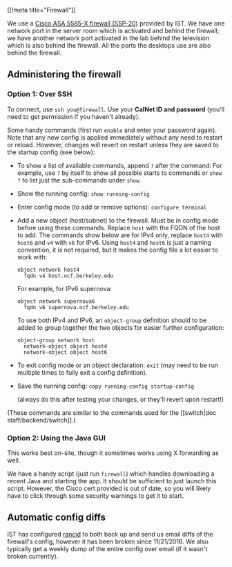 [[!meta title="Firewall"]]

We use a [Cisco ASA 5585-X firewall (SSP-20)][asa-5585] provided by IST. We
have one network port in the server room which is activated and behind the
firewall; we have another network port activated in the lab behind the
television which is also behind the firewall. All the ports the desktops use
are also behind the firewall.

[asa-5585]: http://www.cisco.com/c/en/us/products/collateral/security/asa-5500-series-next-generation-firewalls/product_bulletin_c25-614415.html

## Administering the firewall

### Option 1: Over SSH

To connect, use `ssh you@firewall`. Use your **CalNet ID and password** (you'll
need to get permission if you haven't already).

Some handy commands (first run `enable` and enter your password again). Note
that any new config is applied immediately without any need to restart or
reload. However, changes will revert on restart unless they are saved to the
startup config (see below):

* To show a list of available commands, append `?` after the command: For
  example, use `?` by itself to show all possible starts to commands or `show
  ?` to list just the sub-commands under `show`.

* Show the running config: `show running-config`

* Enter config mode (to add or remove options): `configure terminal`

* Add a new object (host/subnet) to the firewall. Must be in config mode before
  using these commands. Replace `host` with the FQDN of the host to add. The
  commands show below are for IPv4 only, replace `host4` with `host6` and `v4`
  with `v6` for IPv6. Using `host4` and `host6` is just a naming convention, it
  is not required, but it makes the config file a lot easier to work with:

      object network host4
        fqdn v4 host.ocf.berkeley.edu

  For example, for IPv6 supernova:

      object network supernova6
        fqdn v6 supernova.ocf.berkeley.edu

  To use both IPv4 and IPv6, an `object-group` definition should to be added to
  group together the two objects for easier further configuration:

      object-group network host
        network-object object host4
        network-object object host6

* To exit config mode or an object declaration: `exit` (may need to be run
  multiple times to fully exit a config definition).

* Save the running config: `copy running-config startup-config`

  (always do this after testing your changes, or they'll revert upon restart!)

(These commands are similar to the commands used for the [[switch|doc
staff/backend/switch]].)


### Option 2: Using the Java GUI

This works best on-site, though it sometimes works using X forwarding as well.

We have a handy script (just run `firewall`) which handles downloading a recent
Java and starting the app. It should be sufficient to just launch this script.
However, the Cisco cert provided is out of date, so you will likely have to
click through some security warnings to get it to start.


## Automatic config diffs

IST has configured [rancid](http://www.shrubbery.net/rancid/) to both back up
and send us email diffs of the firewall's config, however it has been broken
since 11/21/2016. We also typically get a weekly dump of the entire config over
email (if it wasn't broken currently).
